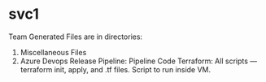 # svc1

Team Generated Files are in directories:
1. Miscellaneous Files
2. Azure Devops Release Pipeline: Pipeline Code
Terraform: All scripts — terraform init, apply, and .tf files. Script to run inside VM.